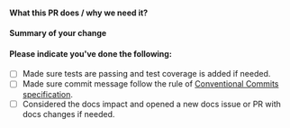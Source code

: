 #### What this PR does / why we need it?

#### Summary of your change

#### Please indicate you've done the following:

- [ ] Made sure tests are passing and test coverage is added if needed.
- [ ] Made sure commit message follow the rule of [Conventional Commits specification](https://www.conventionalcommits.org/).
- [ ] Considered the docs impact and opened a new docs issue or PR with docs changes if needed.
